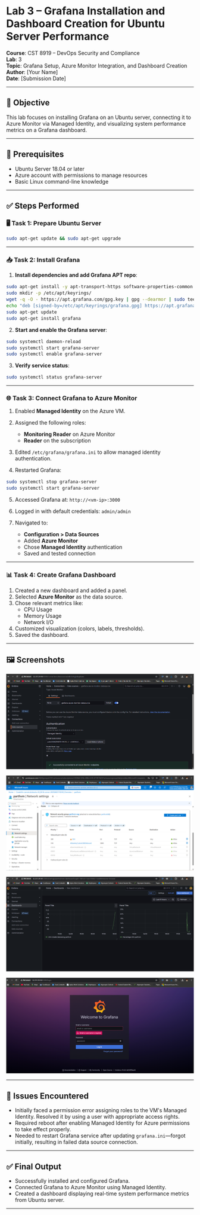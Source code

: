 # Lab 3 – Grafana Installation and Dashboard Creation for Ubuntu Server Performance

**Course**: CST 8919 – DevOps Security and Compliance  
**Lab**: 3  
**Topic**: Grafana Setup, Azure Monitor Integration, and Dashboard Creation  
**Author**: [Your Name]  
**Date**: [Submission Date]  

---

## 🔧 Objective

This lab focuses on installing Grafana on an Ubuntu server, connecting it to Azure Monitor via Managed Identity, and visualizing system performance metrics on a Grafana dashboard.

---

## 🧱 Prerequisites

- Ubuntu Server 18.04 or later
- Azure account with permissions to manage resources
- Basic Linux command-line knowledge

---

## ✅ Steps Performed

### 🖥️ Task 1: Prepare Ubuntu Server

```bash
sudo apt-get update && sudo apt-get upgrade
```

---

### 📥 Task 2: Install Grafana

1. **Install dependencies and add Grafana APT repo**:

```bash
sudo apt-get install -y apt-transport-https software-properties-common wget
sudo mkdir -p /etc/apt/keyrings/
wget -q -O - https://apt.grafana.com/gpg.key | gpg --dearmor | sudo tee /etc/apt/keyrings/grafana.gpg > /dev/null
echo "deb [signed-by=/etc/apt/keyrings/grafana.gpg] https://apt.grafana.com stable main" | sudo tee -a /etc/apt/sources.list.d/grafana.list
sudo apt-get update
sudo apt-get install grafana
```

2. **Start and enable the Grafana server**:

```bash
sudo systemctl daemon-reload
sudo systemctl start grafana-server
sudo systemctl enable grafana-server
```

3. **Verify service status**:

```bash
sudo systemctl status grafana-server
```

---

### 🌐 Task 3: Connect Grafana to Azure Monitor

1. Enabled **Managed Identity** on the Azure VM.

2. Assigned the following roles:
   - **Monitoring Reader** on Azure Monitor
   - **Reader** on the subscription

3. Edited `/etc/grafana/grafana.ini` to allow managed identity authentication.

4. Restarted Grafana:

```bash
sudo systemctl stop grafana-server
sudo systemctl start grafana-server
```

5. Accessed Grafana at: `http://<vm-ip>:3000`

6. Logged in with default credentials: `admin/admin`

7. Navigated to:
   - **Configuration > Data Sources**
   - Added **Azure Monitor**
   - Chose **Managed Identity** authentication
   - Saved and tested connection

---

### 📊 Task 4: Create Grafana Dashboard

1. Created a new dashboard and added a panel.
2. Selected **Azure Monitor** as the data source.
3. Chose relevant metrics like:
   - CPU Usage
   - Memory Usage
   - Network I/O
4. Customized visualization (colors, labels, thresholds).
5. Saved the dashboard.

---

## 🖼️ Screenshots

![img-1](img-1.png)

![img-2](img-2.png)

![img-3](img-3.png)

![img-4](img-4.png)


---

## 📝 Issues Encountered

- Initially faced a permission error assigning roles to the VM's Managed Identity. Resolved it by using a user with appropriate access rights.
- Required reboot after enabling Managed Identity for Azure permissions to take effect properly.
- Needed to restart Grafana service after updating `grafana.ini`—forgot initially, resulting in failed data source connection.

---

## ✅ Final Output

- Successfully installed and configured Grafana.
- Connected Grafana to Azure Monitor using Managed Identity.
- Created a dashboard displaying real-time system performance metrics from Ubuntu server.

---

